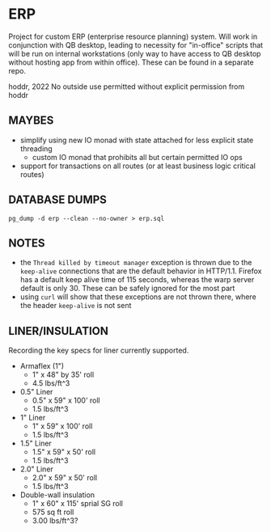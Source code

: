 # ERP

Project for custom ERP (enterprise resource planning) system. Will work in conjunction
with QB desktop, leading to necessity for "in-office" scripts that will be run on internal workstations
(only way to have access to QB desktop without hosting app from within office). These can be
found in a separate repo.

hoddr, 2022
No outside use permitted without explicit permission from hoddr

## MAYBES

- simplify using new IO monad with state attached for less explicit state threading
  - custom IO monad that prohibits all but certain permitted IO ops
- support for transactions on all routes (or at least business logic critical routes)

## DATABASE DUMPS

```
pg_dump -d erp --clean --no-owner > erp.sql
```

## NOTES

- the `Thread killed by timeout manager` exception is thrown due to the `keep-alive` connections
  that are the default behavior in HTTP/1.1. Firefox has a default keep alive time of 115 seconds,
  whereas the warp server default is only 30. These can be safely ignored for the most part
- using `curl` will show that these exceptions are not thrown there, where the header `keep-alive`
  is not sent

## LINER/INSULATION

Recording the key specs for liner currently supported.

- Armaflex (1")
  - 1" x 48" by 35' roll
  - 4.5 lbs/ft^3
- 0.5" Liner
  - 0.5" x 59" x 100' roll
  - 1.5 lbs/ft^3
- 1" Liner
  - 1" x 59" x 100' roll
  - 1.5 lbs/ft^3
- 1.5" Liner
  - 1.5" x 59" x 50' roll
  - 1.5 lbs/ft^3
- 2.0" Liner
  - 2.0" x 59" x 50' roll
  - 1.5 lbs/ft^3
- Double-wall insulation
  - 1" x 60" x 115' sprial SG roll
  - 575 sq ft roll
  - 3.00 lbs/ft^3?
